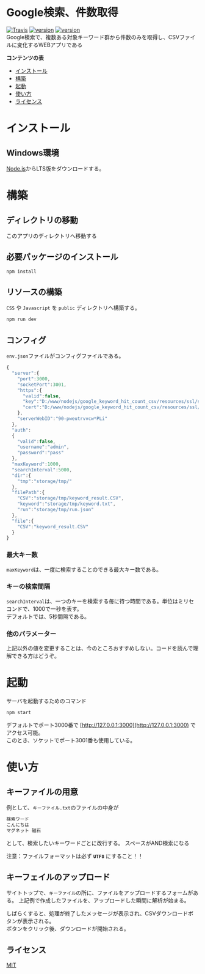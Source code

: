 # Google検索、件数取得
[![Travis](https://img.shields.io/travis/rust-lang/rust.svg)](https://github.com/kaoken/Get-CSV-file-from-google-search-results-group)
[![version](https://img.shields.io/badge/version-1.2.2-blue.svg)](https://github.com/kaoken/Get-CSV-file-from-google-search-results-group)
[![version](https://img.shields.io/badge/npm-5.5.1-blue.svg)](https://github.com/kaoken/Get-CSV-file-from-google-search-results-group)  
Google検索で、複数ある対象キーワード群から件数のみを取得し、CSVファイルに変化するWEBアプリである

__コンテンツの表__

- [インストール](#インストール)
- [構築](#構築)
- [起動](#起動)
- [使い方](#使い方)
- [ライセンス](#ライセンス)

# インストール
## Windows環境
[Node.js](https://nodejs.org/ja/)からLTS版をダウンロードする。  

# 構築
## ディレクトリの移動
このアプリのディレクトリへ移動する

## 必要パッケージのインストール
```bash
npm install
```

## リソースの構築
`CSS` や `Javascript` を `public` ディレクトリへ構築する。
```bash
npm run dev
```
  
## コンフィグ
`env.json`ファイルがコンフィグファイルである。
```js
{
  "server":{
    "port":3000,
    "socketPort":3001,
    "https":{
      "valid":false,
      "key":"D:/www/nodejs/google_keyword_hit_count_csv/resources/ssl/server.key",
      "cert":"D:/www/nodejs/google_keyword_hit_count_csv/resources/ssl/server.crt"
    },
    "serverWebID":"90-pweutrvvcw*PLi"
  },
  "auth":
  {
    "valid":false,
    "username":"admin",
    "password":"pass"
  },
  "maxKeyword":1000,
  "searchInterval":5000,
  "dir":{
    "tmp":"storage/tmp/"
  },
  "filePath":{
    "CSV":"storage/tmp/keyword_result.CSV",
    "keyword":"storage/tmp/keyword.txt",
    "run":"storage/tmp/run.json"
  },
  "file":{
    "CSV":"keyword_result.CSV"
  }
}
```
### 最大キー数 
`maxKeyword`は、一度に検索することのできる最大キー数である。
  
### キーの検索間隔
`searchInterval`は、一つのキーを検索する毎に待つ時間である。単位はミリセコンドで、1000で一秒を表す。  
デフォルトでは、5秒間隔である。

### 他のパラメーター
上記以外の値を変更することは、今のところおすすめしない。コードを読んで理解できる方はどうぞ。

  
# 起動
サーバを起動するためのコマンド
```bash
npm start
```
デフォルトでポート3000番で [http://127.0.0.1:3000](http://127.0.0.1:3000) でアクセス可能。  
このとき、ソケットでポート3001番も使用している。

# 使い方
## キーファイルの用意
例として、`キーファイル.txt`のファイルの中身が

```txt
検索ワード
こんにちは
マグネット 磁石
```

として、検索したいキーワードごとに改行する。  スペースがAND検索になる

注意：ファイルフォーマットは必ず **`UTF8`** にすること！！

## キーフェイルのアップロード
サイトトップで、`キーファイル`の所に、ファイルをアップロードするフォームがある。
上記例で作成したファイルを、アップロードした瞬間に解析が始まる。  

しばらくすると、処理が終了したメッセージが表示され、CSVダウンロードボタンが表示される。  
ボタンをクリック後、ダウンロードが開始される。



## ライセンス

[MIT](https://github.com/markdown-it/markdown-it/blob/master/LICENSE)